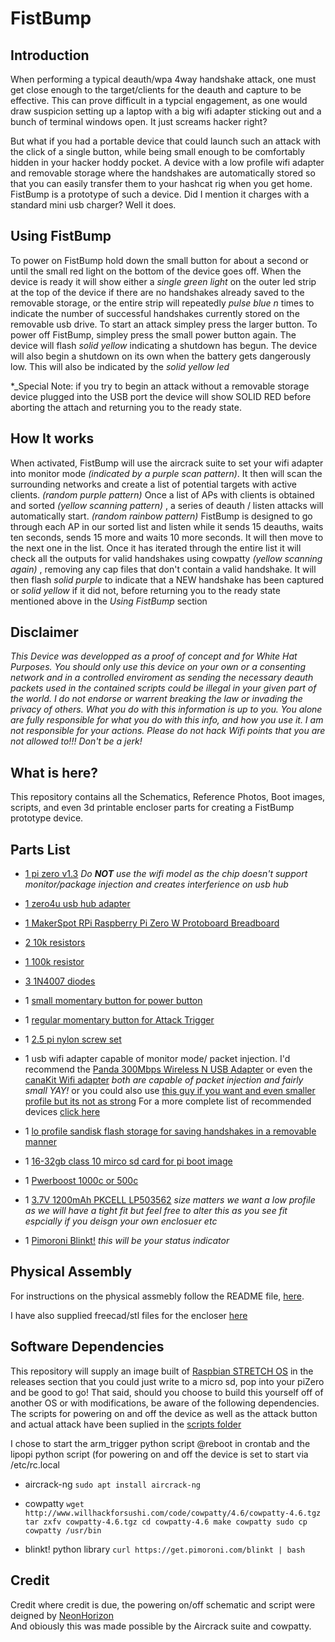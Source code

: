 # FistBump

## Introduction
When performing a typical deauth/wpa 4way handshake attack, one must get close enough to the target/clients for the deauth and capture to be effective. This can prove difficult in a typcial engagement, as one would draw suspicion setting up a laptop with a big wifi adapter sticking out and a bunch of terminal windows open.  It just screams hacker right? 

But what if you had a portable device that could launch such an attack with the click of a single button, while being small enough to be comfortably hidden in your hacker hoddy pocket. A device with a low profile wifi adapter and removable storage where the handshakes are automatically stored so that you can easily transfer them to your hashcat rig when you get home. FistBump is a prototype of such a device. Did I mention it charges with a standard mini usb charger? Well it does.  

## Using FistBump
To power on FistBump hold down the small button for about a second or until the small red light on the bottom of the device goes off.  When the device is ready it will show either a _single green light_ on the outer led strip at the top of the device if there are no handshakes already saved to the removable storage, or the entire strip will repeatedly _pulse blue_ *_n_* times to indicate the number of successful handshakes currently stored on the removable usb drive.  To start an attack simpley press the larger button. To power off FistBump, simpley press the small power button again. The device will flash _solid yellow_ indicating a shutdown has begun.  The device will also begin a shutdown on its own when the battery gets dangerously low. This will also be indicated by the _solid yellow led_

*_Special Note: if you try to begin an attack without a removable storage device plugged into the USB port the device will show SOLID RED before aborting the attach and returning you to the ready state.

## How It works
When activated, FistBump will use the aircrack suite to set your wifi adapter into monitor mode _(indicated by a purple scan pattern)_. It then will scan the surrounding networks and create a list of potential targets with active clients. _(random purple pattern)_ Once a list of APs with clients is obtained and sorted _(yellow scanning pattern)_ , a series of deauth / listen attacks will automatically start. _(random rainbow pattern)_ FistBump is designed to go through each AP in our sorted list and listen while it sends 15 deauths, waits ten seconds, sends 15 more and waits 10 more seconds. It will then move to the next one in the list. Once it has iterated through the entire list it will check all the outputs for valid handshakes using cowpatty _(yellow scanning again)_ , removing any cap files that don't contain a valid handshake.  It will then flash _solid purple_ to indicate that a NEW handshake has been captured or _solid yellow_ if it did not, before returning you to the ready state mentioned above in the *Using FistBump* section

## Disclaimer
_This Device was developped as a proof of concept and for White Hat Purposes.  You should only use this device on your own or a consenting network and in a controlled enviroment as sending the necessary deauth packets used in the contained scripts could be illegal in your given part of the world. I do not endorse or warrent breaking the law or invading the privacy of others. What you do with this information is up to you. You alone are fully responsible for what you do with this info, and how you use it. I am not responsible for your actions. Please do not hack Wifi points that you are not allowed to!!!
Don't be a jerk!_

## What is here?
This repository contains all the Schematics, Reference Photos, Boot images, scripts, and even 3d printable encloser parts for creating a FistBump prototype device.

## Parts List

* [1 pi zero v1.3](https://www.raspberrypi.org/products/raspberry-pi-zero/)
_Do **NOT** use the wifi model as the chip doesn't support monitor/package injection and creates interferience on usb hub_

* [1 zero4u usb hub adapter](https://www.adafruit.com/product/3298?gclid=Cj0KCQjw6rXeBRD3ARIsAD9ni9CGzOos99HaKls0MxgqrZMt_sKTnR6LVGsSJiN6rdDrbmr9ndM0L3QaAk_SEALw_wcB)

* [1 MakerSpot RPi Raspberry Pi Zero W Protoboard Breadboard](https://www.amazon.com/MakerSpot-Raspberry-Protoboard-Breadboard-Prototyping/dp/B01J9ILH7S)

* [2 10k resistors](https://www.amazon.com/Projects-25EP51410K0-10K-Resistors-Pack/dp/B01F06T56I/ref=sr_1_1_sspa?ie=UTF8&qid=1540222052&sr=8-1-spons&keywords=10k+resistor&psc=1)

* [1 100k resistor](https://www.amazon.com/Projects-25EP514100K-100k-Resistors-Pack/dp/B0185FCGEY/ref=sr_1_1_sspa?ie=UTF8&qid=1540222085&sr=8-1-spons&keywords=100k+resistor&psc=1)

* [3 1N4007 diodes]( https://www.amazon.com/100-Pieces-1N4007-Rectifier-Electronic/dp/B079KBFKK5/ref=sr_1_1_sspa?ie=UTF8&qid=1540222123&sr=8-1-spons&keywords=1n4007+diode&psc=1)

* 1 [small momentary button for power button](https://www.amazon.com/GZFY-6x6x4-5mm-Momentary-Tactile-Button/dp/B01N6GU7TA/ref=sr_1_14?ie=UTF8&qid=1540222185&sr=8-14&keywords=small+momentary+button)

* 1 [regular momentary button for Attack Trigger](https://www.amazon.com/Cylewet-12x12x7-3mm-Momentary-Tactile-Arduino/dp/B01NCQVGLC/ref=sr_1_9?ie=UTF8&qid=1540222185&sr=8-9&keywords=small+momentary+button)

* 1 [2.5 pi nylon screw set](https://www.adafruit.com/product/3299)

* 1 usb wifi adapter capable of monitor mode/ packet injection. I'd recommend the [Panda 300Mbps Wireless N USB Adapter](https://www.amazon.com/gp/product/B00EQT0YK2/ref=oh_aui_detailpage_o01_s00?ie=UTF8&psc=1) or even the [canaKit Wifi adapter](https://www.amazon.com/gp/product/B00GFAN498/ref=oh_aui_detailpage_o00_s01?ie=UTF8&psc=1) _both are capable of packet injection and fairly small YAY!_ or you could also use [this guy if you want and even smaller profile but its not as strong]( https://www.amazon.com/gp/product/B019XUDHFC/ref=oh_aui_detailpage_o00_s00?ie=UTF8&psc=1) 
For a more complete list of recommended devices [click here](https://null-byte.wonderhowto.com/how-to/buy-best-wireless-network-adapter-for-wi-fi-hacking-2018-0178550/)

* 1 [lo profile sandisk flash storage for saving handshakes in a removable manner](https://www.amazon.com/SanDisk-Cruzer-Low-Profile-Drive-SDCZ33-008G-B35/dp/B005FYNSUA/ref=sr_1_7?s=electronics&ie=UTF8&qid=1540222662&sr=1-7&keywords=sandisk+flash+drive+8gb)

* 1 [16-32gb class 10 mirco sd card for pi boot image](https://www.amazon.com/s/ref=nb_sb_ss_i_5_10?url=search-alias%3Delectronics&field-keywords=16gb+micro+sd+card+class+10&sprefix=16gb+micro%2Celectronics%2C132&crid=5DO4BAWIZ2SP)

* 1 [Pwerboost 1000c or 500c](https://www.adafruit.com/product/2465)

* 1 [3.7V 1200mAh PKCELL LP503562](https://www.amazon.com/s?k=3.7V+1200mAh+PKCELL+LP503562&ref=nb_sb_noss) _size matters we want a low profile as we will have a tight fit but feel free to alter this as you see fit espcially if you deisgn your own enclosuer etc_

* 1 [Pimoroni Blinkt!](https://shop.pimoroni.com/products/blinkt) _this will be your status indicator_

## Physical Assembly
For instructions on the physical assmebly follow the README file, [here](https://github.com/eliddell1/FistBump/blob/master/schematics%26referenceImages/README.md).  

I have also supplied freecad/stl files for the encloser [here](https://github.com/eliddell1/FistBump/tree/master/EncloserFreeCad)

## Software Dependencies
This repository will supply an image built of [Raspbian STRETCH OS](https://github.com/eliddell1/FistBump/releases) in the releases section that you could just write to a micro sd, pop into your piZero and be good to go! That said, should you choose to build this yourself off of another OS or with modifications, be aware of the following dependencies.  The scripts for powering on and off the device as well as the attack button and actual attack have been suplied in the [scripts folder](https://github.com/eliddell1/FistBump/tree/master/scripts)

I chose to start the arm_trigger python script @reboot in crontab and the lipopi python script (for powering on and off the device is set to start via /etc/rc.local

* aircrack-ng
`sudo apt install aircrack-ng`

* cowpatty 
`wget http://www.willhackforsushi.com/code/cowpatty/4.6/cowpatty-4.6.tgz
tar zxfv cowpatty-4.6.tgz
cd cowpatty-4.6
make cowpatty
sudo cp cowpatty /usr/bin`

* blinkt! python library
`curl https://get.pimoroni.com/blinkt | bash`

## Credit
Credit where credit is due, the powering on/off schematic and script were deigned by [NeonHorizon](https://github.com/NeonHorizon/lipopi/blob/master/README.power_up_power_down.md)  
And obiously this was made possible by the Aircrack suite and cowpatty.
